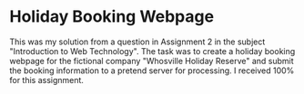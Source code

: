 # Holiday Booking Webpage

This was my solution from a question in Assignment 2 in the subject "Introduction to Web Technology". The task was to create a holiday booking webpage for the fictional company "Whosville Holiday Reserve" and submit the booking information to a pretend server for processing. I received 100% for this assignment.
